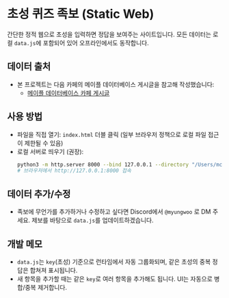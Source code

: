 # 초성 퀴즈 족보 (Static Web)

간단한 정적 웹으로 초성을 입력하면 정답을 보여주는 사이트입니다. 모든 데이터는 로컬 `data.js`에 포함되어 있어 오프라인에서도 동작합니다.

## 데이터 출처
- 본 프로젝트는 다음 카페의 메이플 데이터베이스 게시글을 참고해 작성했습니다:
  - [메이플 데이터베이스 카페 게시글](https://cafe.daum.net/mapledatabase/ClVs/100?q=D_f38IiUmnY4U0&)

## 사용 방법
- 파일을 직접 열기: `index.html` 더블 클릭 (일부 브라우저 정책으로 로컬 파일 접근이 제한될 수 있음)
- 로컬 서버로 띄우기 (권장):
  ```bash
  python3 -m http.server 8000 --bind 127.0.0.1 --directory "/Users/mchun/MW/chosung_quiz_jokbo"
  # 브라우저에서 http://127.0.0.1:8000 접속
  ```

## 데이터 추가/수정
- 족보에 무언가를 추가하거나 수정하고 싶다면 Discord에서 `@myungwoo` 로 DM 주세요. 제보를 바탕으로 `data.js`를 업데이트하겠습니다.

## 개발 메모
- `data.js`는 `key`(초성) 기준으로 런타임에서 자동 그룹화되며, 같은 초성의 중복 정답은 합쳐져 표시됩니다.
- 새 항목을 추가할 때는 같은 `key`로 여러 항목을 추가해도 됩니다. UI는 자동으로 병합/중복 제거합니다.
